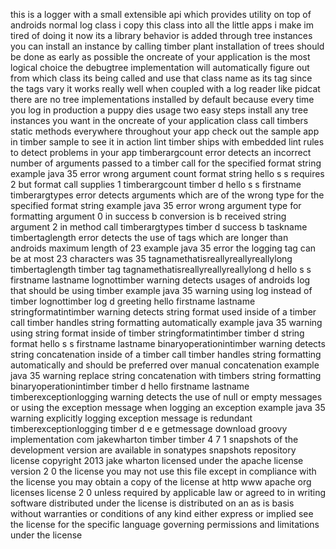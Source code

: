 this is a logger with a small extensible api which provides utility on top of androids normal log class i copy this class into all the little apps i make im tired of doing it now its a library behavior is added through tree instances you can install an instance by calling timber plant installation of trees should be done as early as possible the oncreate of your application is the most logical choice the debugtree implementation will automatically figure out from which class its being called and use that class name as its tag since the tags vary it works really well when coupled with a log reader like pidcat there are no tree implementations installed by default because every time you log in production a puppy dies usage two easy steps install any tree instances you want in the oncreate of your application class call timbers static methods everywhere throughout your app check out the sample app in timber sample to see it in action lint timber ships with embedded lint rules to detect problems in your app timberargcount error detects an incorrect number of arguments passed to a timber call for the specified format string example java 35 error wrong argument count format string hello s s requires 2 but format call supplies 1 timberargcount timber d hello s s firstname timberargtypes error detects arguments which are of the wrong type for the specified format string example java 35 error wrong argument type for formatting argument 0 in success b conversion is b received string argument 2 in method call timberargtypes timber d success b taskname timbertaglength error detects the use of tags which are longer than androids maximum length of 23 example java 35 error the logging tag can be at most 23 characters was 35 tagnamethatisreallyreallyreallylong timbertaglength timber tag tagnamethatisreallyreallyreallylong d hello s s firstname lastname lognottimber warning detects usages of androids log that should be using timber example java 35 warning using log instead of timber lognottimber log d greeting hello firstname lastname stringformatintimber warning detects string format used inside of a timber call timber handles string formatting automatically example java 35 warning using string format inside of timber stringformatintimber timber d string format hello s s firstname lastname binaryoperationintimber warning detects string concatenation inside of a timber call timber handles string formatting automatically and should be preferred over manual concatenation example java 35 warning replace string concatenation with timbers string formatting binaryoperationintimber timber d hello firstname lastname timberexceptionlogging warning detects the use of null or empty messages or using the exception message when logging an exception example java 35 warning explicitly logging exception message is redundant timberexceptionlogging timber d e e getmessage download groovy implementation com jakewharton timber timber 4 7 1 snapshots of the development version are available in sonatypes snapshots repository license copyright 2013 jake wharton licensed under the apache license version 2 0 the license you may not use this file except in compliance with the license you may obtain a copy of the license at http www apache org licenses license 2 0 unless required by applicable law or agreed to in writing software distributed under the license is distributed on an as is basis without warranties or conditions of any kind either express or implied see the license for the specific language governing permissions and limitations under the license